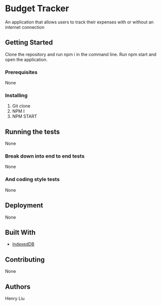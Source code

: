 # Budget Tracker

An application that allows users to track their expenses with or without an internet connection

## Getting Started

Clone the repository and run npm i in the command line. Run npm start and open the application.

### Prerequisites

None
### Installing

1) Git clone
2) NPM I
3) NPM START

## Running the tests
None

### Break down into end to end tests

None
### And coding style tests

None
## Deployment
None
## Built With

* [IndexedDB](https://javascript.info/indexeddb)

## Contributing

None


## Authors

Henry Liu